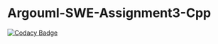 # Argouml-SWE-Assignment3-Cpp
[![Codacy Badge](https://api.codacy.com/project/badge/Grade/876b16841604482ca2def51825b7c7c7)](https://app.codacy.com/gh/NEHANOVEED123/Argouml-SWE-Assignment3-Cpp?utm_source=github.com&utm_medium=referral&utm_content=NEHANOVEED123/Argouml-SWE-Assignment3-Cpp&utm_campaign=Badge_Grade)